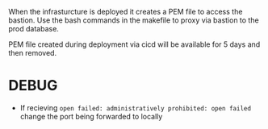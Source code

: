 When the infrasturcture is deployed it creates a PEM file to access the bastion. Use the bash commands in the makefile to proxy via bastion to the prod database.

PEM file created during deployment via cicd will be available for 5 days and then removed.

# DEBUG

- If recieving `open failed: administratively prohibited: open failed` change the port being forwarded to locally